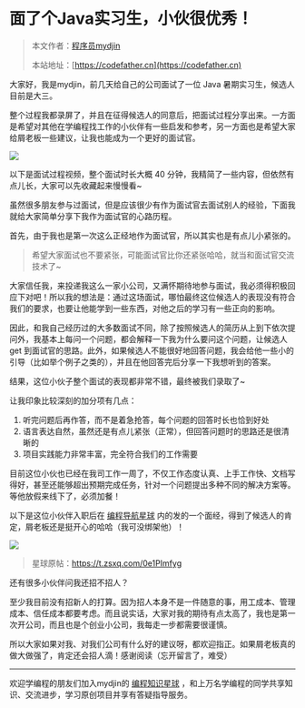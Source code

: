 # 面了个Java实习生，小伙很优秀！

> 本文作者：[程序员mydjin](https://yuyuanweb.feishu.cn/wiki/Abldw5WkjidySxkKxU2cQdAtnah)
>
> 本站地址：[https://codefather.cn](https://codefather.cn)

大家好，我是mydjin，前几天给自己的公司面试了一位 Java 暑期实习生，候选人目前是大三。

整个过程我都录屏了，并且在征得候选人的同意后，把面试过程分享出来。一方面是希望对其他在学编程找工作的小伙伴有一些启发和参考，另一方面也是希望大家给屑老板一些建议，让我也能成为一个更好的面试官。

![](https://pic.yupi.icu/5563/202311041302600.png)

以下是面试过程视频，整个面试时长大概 40 分钟，我精简了一些内容，但依然有点儿长，大家可以先收藏起来慢慢看~

虽然很多朋友参与过面试，但是应该很少有作为面试官去面试别人的经验，下面我就给大家简单分享下我作为面试官的心路历程。

首先，由于我也是第一次这么正经地作为面试官，所以其实也是有点儿小紧张的。

> 希望大家面试也不要紧张，可能面试官比你还紧张哈哈，就当和面试官交流技术了~

大家信任我，来投递我这么一家小公司，又满怀期待地参与面试，我必须得积极回应下对吧！所以我的想法是：通过这场面试，哪怕最终这位候选人的表现没有符合我们的要求，也要让他能学到一些东西，对他之后的学习有一些正向的影响。

因此，和我自己经历过的大多数面试不同，除了按照候选人的简历从上到下依次提问外，我基本上每问一个问题，都会解释一下我为什么要问这个问题，让候选人 get 到面试官的思路。此外，如果候选人不能很好地回答问题，我会给他一些小的引导（比如举个例子之类的），并且在他回答完后分享一下我想听到的答案。

结果，这位小伙子整个面试的表现都非常不错，最终被我们录取了~

让我印象比较深刻的加分项有几点：

1. 听完问题后再作答，而不是着急抢答，每个问题的回答时长也恰到好处
2. 语言表达自然，虽然还是有点儿紧张（正常），但回答问题时的思路还是很清晰的
3. 项目实践能力非常丰富，完全符合我们的工作需要

目前这位小伙也已经在我司工作一周了，不仅工作态度认真、上手工作快、文档写得好，甚至还能够超出预期完成任务，针对一个问题提出多种不同的解决方案等。等他放假来线下了，必须加餐！

以下是这位小伙伴入职后在 [编程导航星球](https://mp.weixin.qq.com/s?__biz=MzI1NDczNTAwMA==&mid=2247539132&idx=2&sn=45af016dee0c03491750f76ba8fdbd25&chksm=e9c2be4bdeb5375d3253155b4053263109a631620b7cb9074e2fe1b4a5b1604ef92c522b606e&token=292259508&lang=zh_CN&scene=21#wechat_redirect) 内的发的一个面经，得到了候选人的肯定，屑老板还是挺开心的哈哈（我可没绑架他）！

![](https://pic.yupi.icu/5563/202311041302710.png)

> 星球原帖：https://t.zsxq.com/0e1PImfyg

还有很多小伙伴问我还招不招人？

至少我目前没有招新人的打算。因为招人本身不是一件随意的事，用工成本、管理成本、信任成本都要考虑。而且说实话，大家对我的期待有点太高了，我也是第一次开公司，而且也是个创业小公司，我每走一步都需要很谨慎。

所以大家如果对我、对我们公司有什么好的建议呀，都欢迎指正。如果屑老板真的做大做强了，肯定还会招人滴！感谢阅读（忘开留言了，难受）



------


欢迎学编程的朋友们加入mydjin的 [编程知识星球](https://mp.weixin.qq.com/s?__biz=MzI1NDczNTAwMA==&mid=2247539132&idx=2&sn=45af016dee0c03491750f76ba8fdbd25&chksm=e9c2be4bdeb5375d3253155b4053263109a631620b7cb9074e2fe1b4a5b1604ef92c522b606e&token=292259508&lang=zh_CN&scene=21#wechat_redirect) ，和上万名学编程的同学共享知识、交流进步，学习原创项目并享有答疑指导服务。